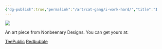 ```yaml
---
{"dg-publish":true,"permalink":"/art/cat-gang/i-work-hard/","title":"I Work Hard","tags":["Art","Cats"]}
---
```



![](https://baserow-media.ams3.digitaloceanspaces.com/user_files/0WwiTgxkFcQC3Ol5XnsJgjhtgCnWeoxM_0d3330ccfe0d3ebd12e657f514d599ae68d926571dbd75ac8b9f89bf16f97039.png)

An art piece from Nonbeenary Designs. You can get yours at:

[TeePublic](https://www.teepublic.com/t-shirt/36667201-i-work-hard-so-my-cat?store_id=258912)
[Redbubble]()
